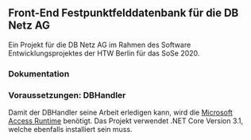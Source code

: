 ## Front-End Festpunktfelddatenbank für die DB Netz AG
Ein Projekt für die DB Netz AG im Rahmen des Software Entwicklungsprojektes der HTW Berlin für das SoSe 2020.
### Dokumentation

### Voraussetzungen: DBHandler
Damit der DBHandler seine Arbeit erledigen kann, wird die [Microsoft Access Runtime](https://support.office.com/en-us/article/download-and-install-office-365-access-runtime-185c5a32-8ba9-491e-ac76-91cbe3ea09c9) benötigt.
Das Projekt verwendet .NET Core Version 3.1, welche ebenfalls installiert sein muss.

